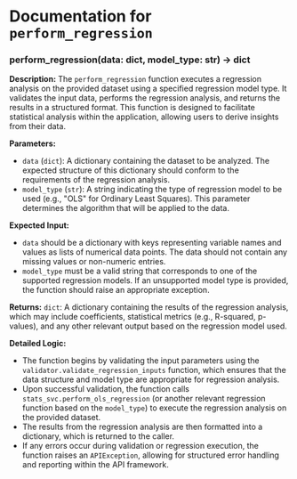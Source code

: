# Documentation for `perform_regression`

### perform_regression(data: dict, model_type: str) -> dict

**Description:**
The `perform_regression` function executes a regression analysis on the provided dataset using a specified regression model type. It validates the input data, performs the regression analysis, and returns the results in a structured format. This function is designed to facilitate statistical analysis within the application, allowing users to derive insights from their data.

**Parameters:**
- `data` (`dict`): A dictionary containing the dataset to be analyzed. The expected structure of this dictionary should conform to the requirements of the regression analysis.
- `model_type` (`str`): A string indicating the type of regression model to be used (e.g., "OLS" for Ordinary Least Squares). This parameter determines the algorithm that will be applied to the data.

**Expected Input:**
- `data` should be a dictionary with keys representing variable names and values as lists of numerical data points. The data should not contain any missing values or non-numeric entries.
- `model_type` must be a valid string that corresponds to one of the supported regression models. If an unsupported model type is provided, the function should raise an appropriate exception.

**Returns:**
`dict`: A dictionary containing the results of the regression analysis, which may include coefficients, statistical metrics (e.g., R-squared, p-values), and any other relevant output based on the regression model used.

**Detailed Logic:**
- The function begins by validating the input parameters using the `validator.validate_regression_inputs` function, which ensures that the data structure and model type are appropriate for regression analysis.
- Upon successful validation, the function calls `stats_svc.perform_ols_regression` (or another relevant regression function based on the `model_type`) to execute the regression analysis on the provided dataset.
- The results from the regression analysis are then formatted into a dictionary, which is returned to the caller.
- If any errors occur during validation or regression execution, the function raises an `APIException`, allowing for structured error handling and reporting within the API framework.